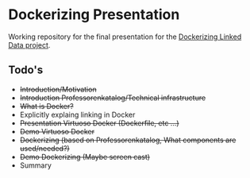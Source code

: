 # Dockerizing Presentation

Working repository for the final presentation for the [Dockerizing Linked Data project](http://dockerizing.github.io).

## Todo's

* ~~Introduction/Motivation~~
* ~~Introduction Professorenkatalog/Technical infrastructure~~
* ~~What is Docker?~~
* Explicitly explaing linking in Docker
* ~~Presentation Virtuoso Docker (Dockerfile, etc ...)~~
* ~~Demo Virtuoso Docker~~
* ~~Dockerizing (based on Professorenkatalog, What components are used/needed?)~~
* ~~Demo Dockerizing (Maybe screen cast)~~
* Summary
